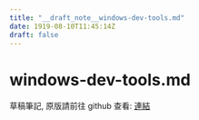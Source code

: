```yaml
---
title: "__draft_note__windows-dev-tools.md"
date: 1919-08-10T11:45:14Z
draft: false
---
```


# windows-dev-tools.md

草稿筆記, 原版請前往 github 查看: [連結](https:/github.com/tinghaolai/just-random-note/blob/master/windows/windows-dev-tools.md)